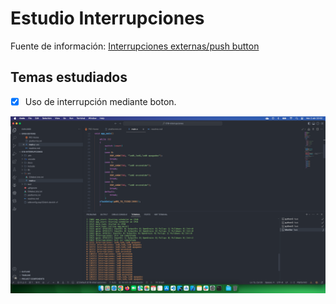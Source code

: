 # Estudio Interrupciones

Fuente de información: [Interrupciones externas/push button](https://www.youtube.com/watch?v=OiKF7yPsxXM&list=PL-Hb9zZP9qC65SpXHnTAO0-qV6x5JxCMJ&index=15)

## Temas estudiados

- [x] Uso de interrupción mediante boton. 


<div style="text-align: center;">

![](docs/result.png)

</div>
